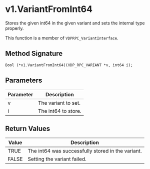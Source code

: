 # v1.VariantFromInt64

Stores the given int64 in the given variant and sets the internal type properly.

This function is a member of `VDPRPC_VariantInterface`.

## Method Signature
```
Bool (*v1.VariantFromInt64)(VDP_RPC_VARIANT *v, int64 i);
```

## Parameters

| Parameter | Description |
| --------- | ----------- |
| v | The variant to set. |
| i | The int64 to store. |

## Return Values

| Value | Description |
| ----- | ----------- |
| TRUE | The int64 was successfully stored in the variant.|
| FALSE | Setting the variant failed. |




